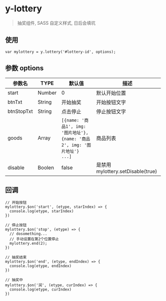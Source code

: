 # y-lottery

> 抽奖组件, SASS 自定义样式, 日后会填坑

## 使用

```
var mylottery = y.lottery('#lottery-id', options);
```

## 参数 options

| 参数名     | TYPE   | 默认值                                                                     | 描述                              |
| ---------- | ------ | -------------------------------------------------------------------------- | --------------------------------- |
| start      | Number | 0                                                                          | 默认开始位置                      |
| btnTxt     | String | 开始抽奖                                                                   | 开始按钮文字                      |
| btnStopTxt | String | 点击停止                                                                   | 停止按钮文字                      |
| goods      | Array  | `[{name: '商品1', img: '图片地址'}, {name: '商品2', img: '图片地址'} ...]` | 商品列表                          |
| disable    | Boolen | false                                                                      | 是禁用 mylottery.setDisable(true) |

## 回调

```
// 开始按钮
mylottery.$on('start', (etype, starIndex) => {
  console.log(etype, starIndex)
})
```

```
// 停止按钮
mylottery.$on('stop', (etype) => {
  // dosomething...
  // 手动设置在第2个位置停止
  mylottery.end(2);
})
```

```
// 抽奖结束
mylottery.$on('end', (etype, endIndex) => {
  console.log(etype, endIndex)
})
```

```
// 抽奖中
mylottery.$on('润', (etype, curIndex) => {
  console.log(etype, curIndex)
})
```
